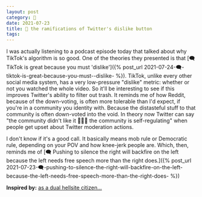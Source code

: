 ```yaml
---
layout: post
category: 🌱
date: 2021-07-23
title: 🌱 the ramifications of Twitter's dislike button
tags:
---
```


I was actually listening to a podcast episode today that talked about why TikTok's algorithm is so good. One of the theories they presented is that [🗨️ TikTok is great because you must 'dislike']({% post_url 2021-07-24-🗨️-tiktok-is-great-because-you-must--dislike- %}). TikTok, unlike every other social media system, has a very low-pressure "dislike" metric: whether or not you watched the whole video. So it'll be interesting to see if this improves Twitter's ability to filter out trash. It reminds me of how Reddit, because of the down-voting, is often more tolerable than I'd expect, if you're in a community you identity with. Because the distasteful stuff to that community is often down-voted into the void. In theory now Twitter can say "the community didn't like it 🤷🏾‍♀️ the community is self-regulating" when people get upset about Twitter moderation actions.

I don't know if it's a good call. It basically means mob rule or Democratic rule, depending on your POV and how knee-jerk people are. Which, then, reminds me of [🗨️ Pushing to silence the right will backfire on the left because the left needs free speech more than the right does.]({% post_url 2021-07-23-🗨️-pushing-to-silence-the-right-will-backfire-on-the-left-because-the-left-needs-free-speech-more-than-the-right-does- %})

**Inspired by:** [as a dual hellsite citizen...](https://commanderfreddy.tumblr.com/post/657364102755287040/as-a-duel-hellsite-citizen-i-feel-it-is-important)
